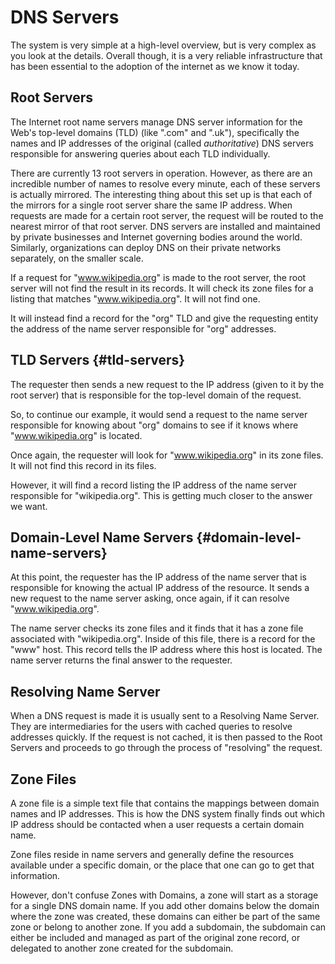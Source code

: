 # DNS Servers

The system is very simple at a high-level overview, but is very complex as you look at the details. Overall though, it is a very reliable infrastructure that has been essential to the adoption of the internet as we know it today.

## Root Servers

The Internet root name servers manage DNS server information for the Web's top-level domains \(TLD\) \(like ".com" and ".uk"\), specifically the names and IP addresses of the original \(called _authoritative_\) DNS servers responsible for answering queries about each TLD individually.

There are currently 13 root servers in operation. However, as there are an incredible number of names to resolve every minute, each of these servers is actually mirrored. The interesting thing about this set up is that each of the mirrors for a single root server share the same IP address. When requests are made for a certain root server, the request will be routed to the nearest mirror of that root server. DNS servers are installed and maintained by private businesses and Internet governing bodies around the world. Similarly, organizations can deploy DNS on their private networks separately, on the smaller scale.

If a request for "www.wikipedia.org" is made to the root server, the root server will not find the result in its records. It will check its zone files for a listing that matches "www.wikipedia.org". It will not find one.

It will instead find a record for the "org" TLD and give the requesting entity the address of the name server responsible for "org" addresses.

## TLD Servers {#tld-servers}

The requester then sends a new request to the IP address \(given to it by the root server\) that is responsible for the top-level domain of the request.

So, to continue our example, it would send a request to the name server responsible for knowing about "org" domains to see if it knows where "www.wikipedia.org" is located.

Once again, the requester will look for "www.wikipedia.org" in its zone files. It will not find this record in its files.

However, it will find a record listing the IP address of the name server responsible for "wikipedia.org". This is getting much closer to the answer we want.

## Domain-Level Name Servers {#domain-level-name-servers}

At this point, the requester has the IP address of the name server that is responsible for knowing the actual IP address of the resource. It sends a new request to the name server asking, once again, if it can resolve "www.wikipedia.org".

The name server checks its zone files and it finds that it has a zone file associated with "wikipedia.org". Inside of this file, there is a record for the "www" host. This record tells the IP address where this host is located. The name server returns the final answer to the requester.

## Resolving Name Server

When a DNS request is made it is usually sent to a Resolving Name Server. They are intermediaries for the users with cached queries to resolve addresses quickly. If the request is not cached, it is then passed to the Root Servers and proceeds to go through the process of "resolving" the request.

## Zone Files

A zone file is a simple text file that contains the mappings between domain names and IP addresses. This is how the DNS system finally finds out which IP address should be contacted when a user requests a certain domain name.

Zone files reside in name servers and generally define the resources available under a specific domain, or the place that one can go to get that information.

However, don't confuse Zones with Domains, a zone will start as a storage for a single DNS domain name. If you add other domains below the domain where the zone was created, these domains can either be part of the same zone or belong to another zone. If you add a subdomain, the subdomain can either be included and managed as part of the original zone record, or delegated to another zone created for the subdomain.


